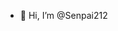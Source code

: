 - 👋 Hi, I’m @Senpai212


<!---
Senpai212/Senpai212 is a ✨ special ✨ repository because its `README.md` (this file) appears on your GitHub profile.
You can click the Preview link to take a look at your changes.
--->

